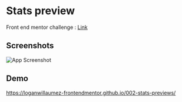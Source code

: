# Stats preview

Front end mentor challenge : [Link](https://www.frontendmentor.io/solutions/stats-preview-card-component-ld-rHTRV5)


## Screenshots

![App Screenshot](https://user-images.githubusercontent.com/60406970/133193402-04d4796e-1304-4341-b987-0afe67f278aa.png)

  
## Demo

https://loganwillaumez-frontendmentor.github.io/002-stats-previews/
